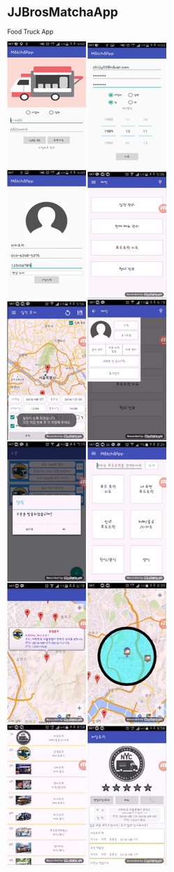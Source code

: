 # JJBrosMatchaApp
Food Truck App

<img src="./etc/1.png" width="180" heigth="290">
<img src="./etc/2.png" width="180" heigth="290">
<img src="./etc/3.png" width="180" heigth="290">
<img src="./etc/4.png" width="180" heigth="290">
<img src="./etc/5.png" width="180" heigth="290">
<img src="./etc/6.png" width="180" heigth="290">
<img src="./etc/7.png" width="180" heigth="290">
<img src="./etc/8.png" width="180" heigth="290">
<img src="./etc/9.png" width="180" heigth="290">
<img src="./etc/10.png" width="180" heigth="290">
<img src="./etc/11.png" width="180" heigth="290">
<img src="./etc/12.png" width="180" heigth="290">
